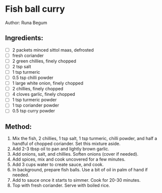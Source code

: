 # Fish ball curry
Author: Runa Begum


## Ingredients:
- [ ] 2 packets minced sittol maas, defrosted
- [ ] fresh coriander
- [ ] 2 green chillies, finely chopped
- [ ] 2 tsp salt
- [ ] 1 tsp turmeric
- [ ] 0.5 tsp chilli powder
- [ ] 1 large white onion, finely chopped
- [ ] 2 chillies, finely chopped
- [ ] 4 cloves garlic, finely chopped
- [ ] 1 tsp turmeric powder
- [ ] 1 tsp coriander powder
- [ ] 0.5 tsp curry powder

## Method:
1. Mix the fish, 2 chillies, 1 tsp salt, 1 tsp turmeric, chilli powder, and half a handful of chopped coriander. Set this mixture aside.
2. Add 2-3 tbsp oil to pan and lightly brown garlic.
3. Add onions, salt, and chillies. Soften onions (cover if needed).
4. Add spices, mix and cook uncovered for a few minutes.
5. Add 3 cups water to create sauce, and cook.
6. In background, prepare fish balls. Use a bit of oil in palm of hand if needed.
7. Add to sauce once it starts to simmer. Cook for 20-30 minutes.
8. Top with fresh coriander. Serve with boiled rice.
